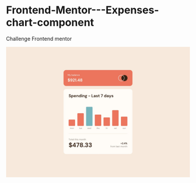 # Frontend-Mentor---Expenses-chart-component
Challenge Frontend mentor

<p align="center">
  <img src="./expenses-chart-component-main/design/desktop-design.jpg" alt="image" width="1000">
</p>

